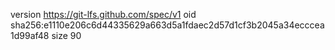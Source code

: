 version https://git-lfs.github.com/spec/v1
oid sha256:e1110e206c6d44335629a663d5a1fdaec2d57d1cf3b2045a34ecccea1d99af48
size 90
